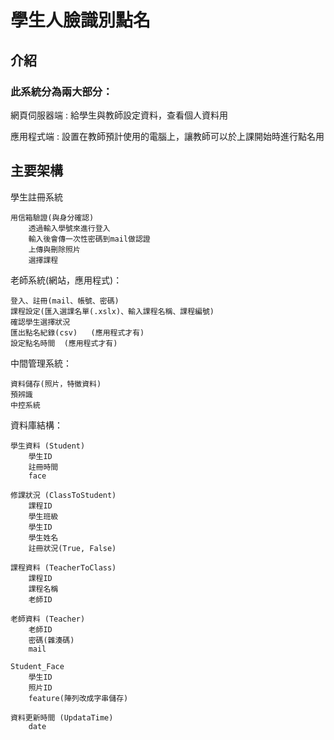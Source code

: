 # 學生人臉識別點名

## 介紹

### 此系統分為兩大部分：

網頁伺服器端
: 給學生與教師設定資料，查看個人資料用

應用程式端
: 設置在教師預計使用的電腦上，讓教師可以於上課開始時進行點名用

## 主要架構

學生註冊系統

    用信箱驗證(與身分確認)		 
    	透過輸入學號來進行登入
    	輸入後會傳一次性密碼到mail做認證
    	上傳與刪除照片	
    	選擇課程	
		

老師系統(網站，應用程式)：

    登入、註冊(mail、帳號、密碼)
    課程設定(匯入選課名單(.xslx)、輸入課程名稱、課程編號)
    確認學生選擇狀況
    匯出點名紀錄(csv)   (應用程式才有)
    設定點名時間	(應用程式才有)
	

中間管理系統：        
      
    資料儲存(照片，特徵資料)
    預辨識
    中控系統


資料庫結構：

    學生資料 (Student)
    	學生ID
    	註冊時間
    	face

    修課狀況 (ClassToStudent)
    	課程ID
    	學生班級
    	學生ID	
    	學生姓名
    	註冊狀況(True, False)

    課程資料 (TeacherToClass)
    	課程ID
    	課程名稱
    	老師ID
		
    老師資料 (Teacher)
    	老師ID
    	密碼(雜湊碼)	
    	mail
	
    Student_Face
    	學生ID
    	照片ID
    	feature(陣列改成字串儲存)

    資料更新時間 (UpdataTime)
    	date


